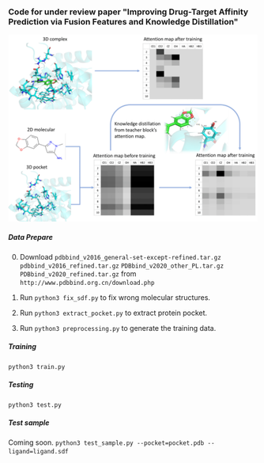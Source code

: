### Code for under review paper "Improving Drug-Target Affinity Prediction via Fusion Features and Knowledge Distillation"

![image](figs/kida.png)

##### Data Prepare

0. Download `pdbbind_v2016_general-set-except-refined.tar.gz`
            `pdbbind_v2016_refined.tar.gz`
            `PDBbind_v2020_other_PL.tar.gz`
            `PDBbind_v2020_refined.tar.gz` from `http://www.pdbbind.org.cn/download.php`

1. Run `python3 fix_sdf.py` to fix wrong molecular structures.
2. Run `python3 extract_pocket.py` to extract protein pocket.
3. Run `python3 preprocessing.py` to generate the training data.

##### Training

`python3 train.py`

##### Testing

`python3 test.py`

##### Test sample
Coming soon.
`python3 test_sample.py --pocket=pocket.pdb --ligand=ligand.sdf`
